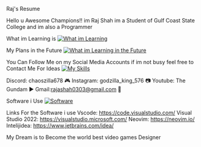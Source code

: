 Raj's Resume
 
Hello u Awesome Champions!! im Raj Shah im a Student of Gulf Coast State College and im also 
a Programmer 

What im Learning is 
[![What im Learning](https://skillicons.dev/icons?i=python,java,cpp,bash,cs,rust,c#&perline=3)](https://skillicons.dev)

My Plans in the Future
[![What im Learning in the Future](https://skillicons.dev/icons?i=html,css,js,react,#&perline=3)](https://skillicons.dev)

You Can Follow Me on my Social Media Accounts if im not busy feel free to 
Contact Me For Ideas
[![My Skills](https://skillicons.dev/icons?i=discord,instagram,gmail)](https://skillicons.dev)

Discord: chaoszilla678 🎮
Instagram: godzilla_king_576 📷
Youtube: The Gundam ▶️
Gmail:rajashah0303@gmail.com 📧

Software i Use 
[![Software](https://skillicons.dev/icons?i=vscode,visualstudio,neovim,idea#&perline=3)](https://skillicons.dev)

Links For the Software i use
Vscode: https://code.visualstudio.com/
Visual Studio 2022: https://visualstudio.microsoft.com/
Neovim: https://neovim.io/ 
Intelijidea: https://www.jetbrains.com/idea/


My Dream is to Become the world best video games Designer
